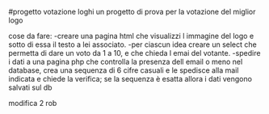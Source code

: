 ﻿#progetto votazione loghi
un progetto di prova per la votazione del miglior logo

cose da fare:
-creare una pagina html che visualizzi l immagine del logo e sotto di essa il testo a lei associato.
-per ciascun idea creare un select che permetta di dare un voto da 1 a 10, e che chieda l emai del votante.
-spedire i dati a una pagina php che controlla la presenza dell email o meno nel database, crea una sequenza di 6 cifre casuali e le spedisce alla mail indicata e chiede la verifica;
se la sequenza è esatta allora i dati vengono salvati sul db

modifica 2 rob